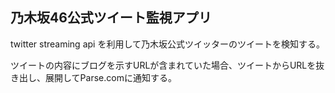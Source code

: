 乃木坂46公式ツイート監視アプリ
----

twitter streaming api を利用して乃木坂公式ツイッターのツイートを検知する。

ツイートの内容にブログを示すURLが含まれていた場合、ツイートからURLを抜き出し、展開してParse.comに通知する。
